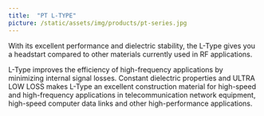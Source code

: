 ```yaml
---
title:  "PT L-TYPE"
picture: /static/assets/img/products/pt-series.jpg
---
```


With its excellent performance and dielectric stability, the L-Type gives you a headstart compared to other materials currently used in RF applications.

L-Type improves the efficiency of high-frequency applications by minimizing internal signal losses. Constant dielectric properties and ULTRA LOW LOSS makes L-Type an excellent construction material for high-speed and high-frequency applications in telecommunication network equipment, high-speed computer data links and other high-performance applications.
